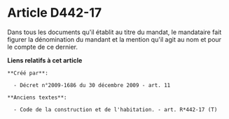# Article D442-17

Dans tous les documents qu'il établit au titre du mandat, le mandataire fait figurer la dénomination du mandant et la mention
qu'il agit au nom et pour le compte de ce dernier.

**Liens relatifs à cet article**

	**Créé par**:

	  - Décret n°2009-1686 du 30 décembre 2009 - art. 11

	**Anciens textes**:

	  - Code de la construction et de l'habitation. - art. R*442-17 (T)
